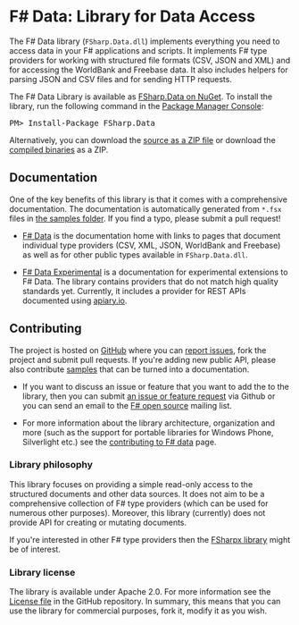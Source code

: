 F# Data: Library for Data Access
================================

The F# Data library (`FSharp.Data.dll`) implements everything you need to 
access data in your F# applications and scripts. It implements F# type 
providers for working with structured file formats (CSV, JSON and XML) 
and for accessing the WorldBank and Freebase data. It also includes helpers for parsing 
JSON and CSV files and for sending HTTP requests.

<div class="row">
  <div class="span1"></div>
  <div class="span6">
    <div class="well well-small" id="nuget">
      The F# Data Library is available as <a href="https://nuget.org/packages/FSharp.Data">FSharp.Data on NuGet</a>.
      To install the library, run the following command in the <a href="http://docs.nuget.org/docs/start-here/using-the-package-manager-console">Package Manager Console</a>:
      <pre>PM> Install-Package FSharp.Data</pre>
    </div>
  </div>
  <div class="span1"></div>
</div>

Alternatively, you can download the [source as a ZIP file][source] or download 
the [compiled binaries][compiled] as a ZIP.

Documentation
-------------
One of the key benefits of this library is that it comes with a comprehensive 
documentation. The documentation is automatically generated from `*.fsx` files in 
[the samples folder][samples]. If you find a typo, please submit a pull request!

 * [F# Data](fsharpdata.html) is the documentation home with links
   to pages that document individual type providers (CSV, XML, JSON, WorldBank and Freebase) 
   as well as for other public types available in `FSharp.Data.dll`.

 * [F# Data Experimental](experimental.html) is a documentation for 
   experimental extensions to F# Data. The library contains providers
   that do not match high quality standards yet. Currently, it includes a provider
   for REST APIs documented using [apiary.io](http://apiary.io).
 
Contributing
------------

The project is hosted on [GitHub][gh] where you can [report issues][issues], fork 
the project and submit pull requests. If you're adding new public API, please also 
contribute [samples][samples] that can be turned into a documentation.

 * If you want to discuss an issue or feature that you want to add the to the library,
   then you can submit [an issue or feature request][issues] via Github or you can 
   send an email to the [F# open source][fsharp-oss] mailing list.

 * For more information about the library architecture, organization and more
   (such as the support for portable libraries for Windows Phone, Silverlight etc.)
   see the [contributing to F# data](contributing.html) page.

### Library philosophy

This library focuses on providing a simple read-only access to the structured documents 
and other data sources. It does not aim to be a comprehensive collection of F# type providers 
(which can be used for numerous other purposes). Moreover, this library (currently) does not 
provide API for creating or mutating documents.

If you're interested in other F# type providers then the [FSharpx library][fsharpx] might be of interest.

### Library license

The library is available under Apache 2.0. For more information see the 
[License file][readme] in the GitHub repository. In summary, this means that you can 
use the library for commercial purposes, fork it, modify it as you wish.



  [source]: https://github.com/fsharp/FSharp.Data/zipball/master
  [compiled]: https://github.com/fsharp/FSharp.Data/zipball/release
  [samples]: https://github.com/fsharp/FSharp.Data/tree/master/samples
  [gh]: https://github.com/fsharp/FSharp.Data
  [issues]: https://github.com/fsharp/FSharp.Data/issues
  [fsharpx]: https://github.com/fsharp/fsharpx
  [readme]: https://github.com/fsharp/FSharp.Data/blob/master/README.md
  [fsharp-oss]: http://groups.google.com/group/fsharp-opensource
